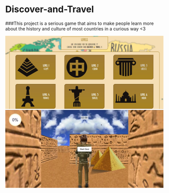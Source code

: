 # Discover-and-Travel

###This project is a serious game that aims to make people learn more about the history and culture of most countries in a curious way <3

<img src="tuto img/01.jpg" width=500>
<img src="tuto img/03.jpg" width=500>
